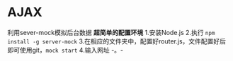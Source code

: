 # AJAX
利用sever-mock模拟后台数据
**超简单的配置环境**
1.安装Node.js
2.执行 `npm install -g server-mock`
3.在相应的文件夹中，配置好router.js，文件配置好后即可使用git，`mock start`
4.输入网址 -。- 
